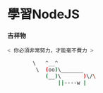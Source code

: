 # 學習NodeJS

#### 吉祥物

```bash
< 你必須非常努力，才能毫不費力 >

        \   ^__^
         \  (oo)\_______
            (__)\       )\/\
                ||----w |
```


